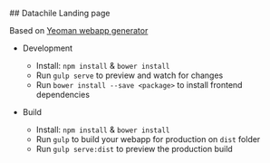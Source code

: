## Datachile Landing page

Based on [Yeoman webapp generator](https://github.com/yeoman/generator-webapp)

* Development

  - Install: `npm install` & `bower install`
  - Run `gulp serve` to preview and watch for changes
  - Run `bower install --save <package>` to install frontend dependencies

* Build
  - Install: `npm install` & `bower install`
  - Run `gulp` to build your webapp for production on `dist` folder
  - Run `gulp serve:dist` to preview the production build

